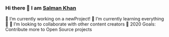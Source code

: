 ### Hi there 👋  I am <a href="https://salmankhan.tech">Salman Khan</a>
🔭 I’m currently working on a newProject!
🌱 I’m currently learning everything 🤣
👯 I’m looking to collaborate with other content creators
🥅 2020 Goals: Contribute more to Open Source projects

